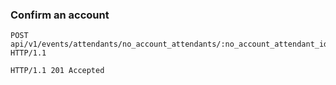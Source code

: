 ### Confirm an account

```http
POST api/v1/events/attendants/no_account_attendants/:no_account_attendant_id/confirm HTTP/1.1
```


```http
HTTP/1.1 201 Accepted
```

